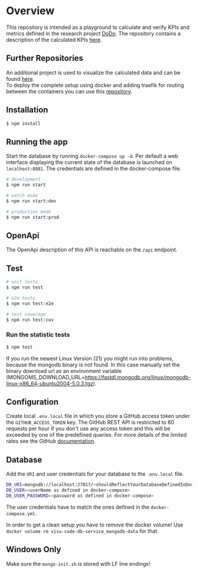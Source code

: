 # Overview

This repository is intended as a playground to calculate and verify KPIs and metrics defined in the research project [DoDo](https://fraunhofer-iem.github.io/dodo-web/).
The repository contains a description of the calculated KPIs [here](https://github.com/fraunhofer-iem/dodo-database-service/tree/main/doc/KPIs).

## Further Repositories
An additional project is used to visualize the calculated data and can be found [here](https://github.com/fraunhofer-iem/dodo-github-visualization).\
To deploy the complete setup using docker and adding traefik for routing between the containers you can use this [repository](https://github.com/fraunhofer-iem/dodo-deployment).

## Installation

```bash
$ npm install
```

## Running the app

Start the database by running `docker-compose up -d`. Per default a web interface displaying the current state of the database is launched on `localhost:8081`. The credentials are defined in the docker-compose file.

```bash
# development
$ npm run start

# watch mode
$ npm run start:dev

# production mode
$ npm run start:prod
```

## OpenApi
The OpenApi description of this API is reachable on the `/api` endpoint.

## Test

```bash
# unit tests
$ npm run test

# e2e tests
$ npm run test:e2e

# test coverage
$ npm run test:cov
```
### Run the statistic tests
```bash
$ npm test
```

If you run the newest Linux Version (21) you might run into problems, because the mongodb binary is not found. In this case manually set the binary download url as an environment variable (MONGOMS_DOWNLOAD_URL=https://fastdl.mongodb.org/linux/mongodb-linux-x86_64-ubuntu2004-5.0.3.tgz).
## Configuration

Create local `.env.local` file in which you store a GitHub access token under the `GITHUB_ACCESS_TOKEN` key. The GitHub REST API is restricted to 60 requests per hour if you don't use any access token and this will be exceeded by one of the predefined queries. For more details of the limited rates see the GitHub [documentation](https://docs.github.com/en/rest/overview/resources-in-the-rest-api#rate-limiting).

## Database
Add the `URI` and user credentials for your database to the `.env.local` file.

```bash
DB_URI=mongodb://localhost:27017/<shouldReflectYourDatabaseDefinedInDockerCompose>
DB_USER=<userName as defined in docker-compose>
DB_USER_PASSWORD=<password as defined in docker-compose>
```

The user credentials have to match the ones defined in the `docker-compose.yml`.

In order to get a clean setup you have to remove the docker volume! Use `docker volume rm visu-code-db-service_mongodb-data` for that.

## Windows Only
Make sure the `mongo-init.sh` is stored with LF line endings!
